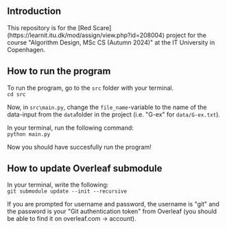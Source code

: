 <h2>Introduction</h2>	
This repository is for the [Red Scare](https://learnit.itu.dk/mod/assign/view.php?id=208004) project for the course "Algorithm Design, MSc CS (Autumn 2024)" at the IT University in Copenhagen.


<h2>How to run the program</h2>	

To run the program, go to the `src` folder with your terminal.\
`cd src`

Now, in `src\main.py`, change the `file_name`-variable to the name of the data-input from the `data`folder in the project (i.e. "G-ex" for `data/G-ex.txt`).

In your terminal, run the following command:\
`python main.py`

Now you should have succesfully run the program!

<h2>How to update Overleaf submodule</h2>

In your terminal, write the following:\
`git submodule update --init --recursive`


If you are prompted for username and password, the username is "git" and the password is your "Git authentication token" from Overleaf (you should be able to find it on overleaf.com -> account).

